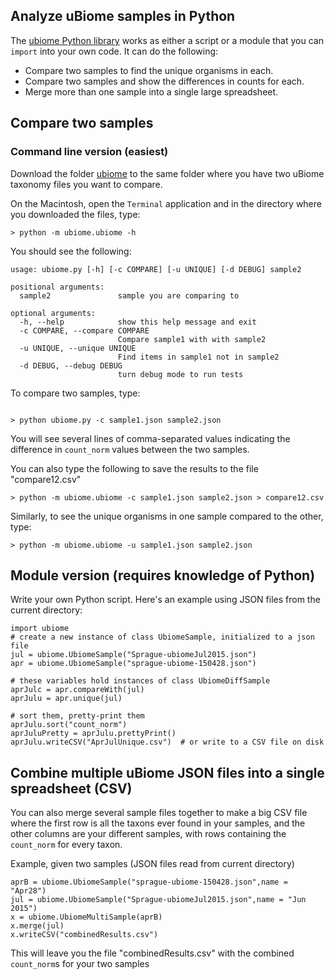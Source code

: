 ## Analyze uBiome samples in Python


The [ubiome Python library](../ubiome) works as either a script or a module that you can `import` into your own code. It can do the following:

* Compare two samples to find the unique organisms in each.
* Compare two samples and show the differences in counts for each.
* Merge more than one sample into a single large spreadsheet.

## Compare two samples


### Command line version (easiest)

Download the folder [ubiome](../ubiome) to the same folder where you have two uBiome taxonomy files you want to compare. 

On the Macintosh, open the ```Terminal``` application and in the directory where you downloaded the files, type:

```
> python -m ubiome.ubiome -h
```
You should see the following:

```
usage: ubiome.py [-h] [-c COMPARE] [-u UNIQUE] [-d DEBUG] sample2

positional arguments:
  sample2               sample you are comparing to

optional arguments:
  -h, --help            show this help message and exit
  -c COMPARE, --compare COMPARE
                        Compare sample1 with with sample2
  -u UNIQUE, --unique UNIQUE
                        Find items in sample1 not in sample2
  -d DEBUG, --debug DEBUG
                        turn debug mode to run tests

```                      

To compare two samples, type:

```

> python ubiome.py -c sample1.json sample2.json
```

You will see several lines of comma-separated values indicating the difference in `count_norm` values between the two samples.

You can also type the following to save the results to the file "compare12.csv"

```
> python -m ubiome.ubiome -c sample1.json sample2.json > compare12.csv
```

Similarly, to see the unique organisms in one sample compared to the other, type:

```
> python -m ubiome.ubiome -u sample1.json sample2.json

```

## Module version (requires knowledge of Python)

Write your own Python script. Here's an example using JSON files from the current directory:

	import ubiome
	# create a new instance of class UbiomeSample, initialized to a json file
	jul = ubiome.UbiomeSample("Sprague-ubiomeJul2015.json")
	apr = ubiome.UbiomeSample("sprague-ubiome-150428.json")

	# these variables hold instances of class UbiomeDiffSample
	aprJulc = apr.compareWith(jul)
	aprJulu = apr.unique(jul)

	# sort them, pretty-print them
	aprJulu.sort("count_norm")
	aprJuluPretty = aprJulu.prettyPrint() 
	aprJulu.writeCSV("AprJulUnique.csv")  # or write to a CSV file on disk

## Combine multiple uBiome JSON files into a single spreadsheet (CSV)
You can also merge several sample files together to make a big CSV file where the first row is all the taxons ever found in your samples, and the other columns are your different samples, with rows containing the `count_norm` for every taxon.  

Example, given two samples (JSON files read from current directory)

	aprB = ubiome.UbiomeSample("sprague-ubiome-150428.json",name = "Apr28")
    jul = ubiome.UbiomeSample("Sprague-ubiomeJul2015.json",name = "Jun 2015")
    x = ubiome.UbiomeMultiSample(aprB)
    x.merge(jul)
    x.writeCSV("combinedResults.csv")
    
This will leave you the file "combinedResults.csv" with the combined `count_norm`s for your two samples






